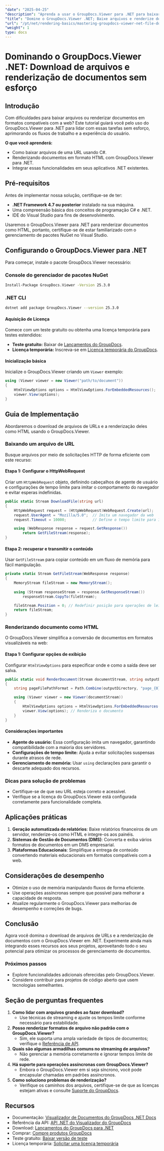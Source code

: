 ```yaml
---
"date": "2025-04-25"
"description": "Aprenda a usar o GroupDocs.Viewer para .NET para baixar arquivos de URLs e renderizá-los como HTML, aprimorando seus aplicativos .NET com gerenciamento simplificado de documentos."
"title": "Domine o GroupDocs.Viewer .NET; Baixe arquivos e renderize documentos HTML sem esforço"
"url": "/pt/net/rendering-basics/mastering-groupdocs-viewer-net-file-download-html-rendering/"
"weight": 1
type: docs
---
```

# Dominando o GroupDocs.Viewer .NET: Download de arquivos e renderização de documentos sem esforço

## Introdução

Com dificuldades para baixar arquivos ou renderizar documentos em formatos compatíveis com a web? Este tutorial guiará você pelo uso do GroupDocs.Viewer para .NET para lidar com essas tarefas sem esforço, aprimorando os fluxos de trabalho e a experiência do usuário.

**O que você aprenderá:**
- Como baixar arquivos de uma URL usando C#.
- Renderizando documentos em formato HTML com GroupDocs.Viewer para .NET.
- Integrar essas funcionalidades em seus aplicativos .NET existentes.

## Pré-requisitos
Antes de implementar nossa solução, certifique-se de ter:
- **.NET Framework 4.7 ou posterior** instalado na sua máquina.
- Uma compreensão básica dos conceitos de programação C# e .NET.
- IDE do Visual Studio para fins de desenvolvimento.

Usaremos o GroupDocs.Viewer para .NET para renderizar documentos como HTML, portanto, certifique-se de estar familiarizado com o gerenciamento de pacotes NuGet no Visual Studio.

## Configurando o GroupDocs.Viewer para .NET
Para começar, instale o pacote GroupDocs.Viewer necessário:

### Console do gerenciador de pacotes NuGet
```bash
Install-Package GroupDocs.Viewer -Version 25.3.0
```

### .NET CLI
```bash
dotnet add package GroupDocs.Viewer --version 25.3.0
```

#### Aquisição de Licença
Comece com um teste gratuito ou obtenha uma licença temporária para testes estendidos:
- **Teste gratuito:** Baixar de [Lançamentos do GroupDocs](https://releases.groupdocs.com/viewer/net/).
- **Licença temporária:** Inscreva-se em [Licença temporária do GroupDocs](https://purchase.groupdocs.com/temporary-license/).

#### Inicialização básica
Inicialize o GroupDocs.Viewer criando um `Viewer` exemplo:
```csharp
using (Viewer viewer = new Viewer("path/to/document"))
{
    HtmlViewOptions options = HtmlViewOptions.ForEmbeddedResources();
    viewer.View(options);
}
```

## Guia de Implementação
Abordaremos o download de arquivos de URLs e a renderização deles como HTML usando o GroupDocs.Viewer.

### Baixando um arquivo de URL
Busque arquivos por meio de solicitações HTTP de forma eficiente com este recurso:

#### Etapa 1: Configurar o HttpWebRequest
Criar um `HttpWebRequest` objeto, definindo cabeçalhos de agente de usuário e configurações de tempo limite para imitar o comportamento do navegador e evitar esperas indefinidas.
```csharp
public static Stream DownloadFile(string url)
{
    HttpWebRequest request = (HttpWebRequest)WebRequest.Create(url);
    request.UserAgent = "Mozilla/5.0";  // Imita um navegador da web
    request.Timeout = 10000;            // Define o tempo limite para 10 segundos

    using (WebResponse response = request.GetResponse())
        return GetFileStream(response);
}
```

#### Etapa 2: recuperar e transmitir o conteúdo
Usar `GetFileStream` para copiar conteúdo em um fluxo de memória para fácil manipulação.
```csharp
private static Stream GetFileStream(WebResponse response)
{
    MemoryStream fileStream = new MemoryStream();
    
    using (Stream responseStream = response.GetResponseStream())
        responseStream.CopyTo(fileStream);

    fileStream.Position = 0; // Redefinir posição para operações de leitura subsequentes.
    return fileStream;
}
```

### Renderizando documento como HTML
O GroupDocs.Viewer simplifica a conversão de documentos em formatos visualizáveis na web:

#### Etapa 1: Configurar opções de exibição
Configurar `HtmlViewOptions` para especificar onde e como a saída deve ser salva.
```csharp
public static void RenderDocument(Stream documentStream, string outputDirectory)
{
    string pageFilePathFormat = Path.Combine(outputDirectory, "page_{0}.html");

    using (Viewer viewer = new Viewer(documentStream))
    {
        HtmlViewOptions options = HtmlViewOptions.ForEmbeddedResources(pageFilePathFormat);
        viewer.View(options); // Renderiza o documento
    }
}
```

#### Considerações importantes
- **Agente do usuário:** Essa configuração imita um navegador, garantindo compatibilidade com a maioria dos servidores.
- **Configurações de tempo limite:** Ajuda a evitar solicitações suspensas durante atrasos de rede.
- **Gerenciamento de memória:** Usar `using` declarações para garantir o descarte adequado dos recursos.

### Dicas para solução de problemas
- Certifique-se de que seu URL esteja correto e acessível.
- Verifique se a licença do GroupDocs.Viewer está configurada corretamente para funcionalidade completa.

## Aplicações práticas
1. **Geração automatizada de relatórios**: Baixe relatórios financeiros de um servidor, renderize-os como HTML e integre-os aos painéis.
2. **Sistemas de Gestão de Documentos (DMS)**: Converta e exiba vários formatos de documentos em um DMS empresarial.
3. **Plataformas Educacionais**: Simplifique a entrega de conteúdo convertendo materiais educacionais em formatos compatíveis com a web.

## Considerações de desempenho
- Otimize o uso de memória manipulando fluxos de forma eficiente.
- Use operações assíncronas sempre que possível para melhorar a capacidade de resposta.
- Atualize regularmente o GroupDocs.Viewer para melhorias de desempenho e correções de bugs.

## Conclusão
Agora você domina o download de arquivos de URLs e a renderização de documentos com o GroupDocs.Viewer em .NET. Experimente ainda mais integrando esses recursos aos seus projetos, aproveitando todo o seu potencial para otimizar os processos de gerenciamento de documentos.

### Próximos passos
- Explore funcionalidades adicionais oferecidas pelo GroupDocs.Viewer.
- Considere contribuir para projetos de código aberto que usem tecnologias semelhantes.

## Seção de perguntas frequentes
1. **Como lidar com arquivos grandes ao fazer download?**
   - Use técnicas de streaming e ajuste os tempos limite conforme necessário para estabilidade.
2. **Posso renderizar formatos de arquivo não padrão com o GroupDocs.Viewer?**
   - Sim, ele suporta uma ampla variedade de tipos de documentos; verifique o [Referência de API](https://reference.groupdocs.com/viewer/net/).
3. **Quais são algumas armadilhas comuns no streaming de arquivos?**
   - Não gerenciar a memória corretamente e ignorar tempos limite de rede.
4. **Há suporte para operações assíncronas com GroupDocs.Viewer?**
   - Embora o GroupDocs.Viewer em si seja síncrono, você pode encapsular chamadas em padrões assíncronos.
5. **Como soluciono problemas de renderização?**
   - Verifique os caminhos dos arquivos, certifique-se de que as licenças estejam ativas e consulte [Suporte do GroupDocs](https://forum.groupdocs.com/c/viewer/9).

## Recursos
- Documentação: [Visualizador de Documentos do GroupDocs .NET Docs](https://docs.groupdocs.com/viewer/net/)
- Referência da API: [API .NET do Visualizador do GroupDocs](https://reference.groupdocs.com/viewer/net/)
- Download: [Lançamentos do GroupDocs para .NET](https://releases.groupdocs.com/viewer/net/)
- Comprar: [Compre produtos GroupDocs](https://purchase.groupdocs.com/buy)
- Teste gratuito: [Baixar versão de teste](https://releases.groupdocs.com/viewer/net/)
- Licença temporária: [Solicitar uma licença temporária](https://purchase.groupdocs.com/temporary-license/)